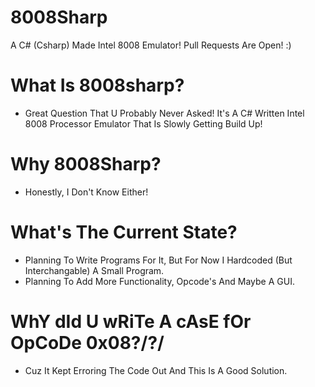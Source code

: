 # 8008Sharp
A C# (Csharp) Made Intel 8008 Emulator!
Pull Requests Are Open! :)
# What Is 8008sharp?
- Great Question That U Probably Never Asked! It's A C# Written Intel 8008 Processor Emulator That Is Slowly Getting Build Up!
# Why 8008Sharp?
- Honestly, I Don't Know Either!
# What's The Current State?
- Planning To Write Programs For It, But For Now I Hardcoded (But Interchangable) A Small Program.
- Planning To Add More Functionality, Opcode's And Maybe A GUI.
# WhY dId U wRiTe A cAsE fOr OpCoDe 0x08?/?/
- Cuz It Kept Erroring The Code Out And This Is A Good Solution.
